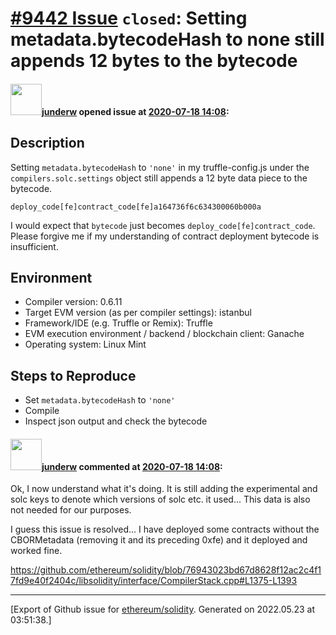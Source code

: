 # [\#9442 Issue](https://github.com/ethereum/solidity/issues/9442) `closed`: Setting metadata.bytecodeHash to none still appends 12 bytes to the bytecode

#### <img src="https://avatars.githubusercontent.com/u/11246316?u=b1879af21c58336a58b5b41376db8eade5006d51&v=4" width="50">[junderw](https://github.com/junderw) opened issue at [2020-07-18 14:08](https://github.com/ethereum/solidity/issues/9442):

## Description

Setting `metadata.bytecodeHash` to `'none'` in my truffle-config.js under the `compilers.solc.settings` object still appends a 12 byte data piece to the bytecode.

`deploy_code[fe]contract_code[fe]a164736f6c634300060b000a`

I would expect that `bytecode` just becomes `deploy_code[fe]contract_code`. Please forgive me if my understanding of contract deployment bytecode is insufficient.

## Environment

- Compiler version: 0.6.11
- Target EVM version (as per compiler settings): istanbul
- Framework/IDE (e.g. Truffle or Remix): Truffle
- EVM execution environment / backend / blockchain client: Ganache
- Operating system: Linux Mint

## Steps to Reproduce

- Set `metadata.bytecodeHash` to `'none'`
- Compile
- Inspect json output and check the bytecode


#### <img src="https://avatars.githubusercontent.com/u/11246316?u=b1879af21c58336a58b5b41376db8eade5006d51&v=4" width="50">[junderw](https://github.com/junderw) commented at [2020-07-18 14:08](https://github.com/ethereum/solidity/issues/9442#issuecomment-660560416):

Ok, I now understand what it's doing. It is still adding the experimental and solc keys to denote which versions of solc etc. it used... This data is also not needed for our purposes.

I guess this issue is resolved... I have deployed some contracts without the CBORMetadata (removing it and its preceding 0xfe) and it deployed and worked fine.

https://github.com/ethereum/solidity/blob/76943023bd67d8628f12ac2c4f17fd9e40f2404c/libsolidity/interface/CompilerStack.cpp#L1375-L1393


-------------------------------------------------------------------------------



[Export of Github issue for [ethereum/solidity](https://github.com/ethereum/solidity). Generated on 2022.05.23 at 03:51:38.]
